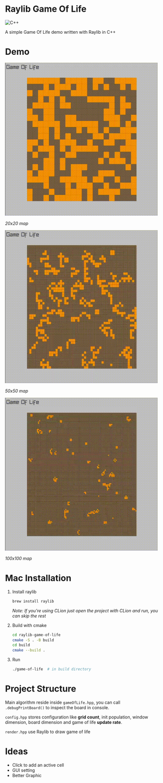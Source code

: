# Raylib Game Of Life

![C++](https://img.shields.io/badge/c++-%2300599C.svg?style=for-the-badge&logo=c%2B%2B&logoColor=white)

A simple Game Of Life demo written with Raylib in C++

# Demo

![gif](demo/1.gif)

*20x20 map* 

![gif](demo/2.gif)

*50x50 map* 

![gif](demo/3.gif)

*100x100 map* 

# Mac Installation

1. Install raylib
    ```sh
    brew install raylib
    ```
   *Note: If you're using CLion just open the project with CLion and run, you can skip the rest*


2. Build with cmake
    ```sh
   cd raylib-game-of-life
   cmake -S . -B build
   cd build
   cmake --build .
    ```

3. Run
    ```sh
   ./game-of-life  # in build directory
    ```

# Project Structure
Main algorithm reside inside `gameOfLife.hpp`, you can call `.debugPrintBoard()` to inspect the board in console. 

`config.hpp` stores configuration like **grid count**, init population, window dimension, board dimension and game of life **update rate**.

`render.hpp` use Raylib to draw game of life 

# Ideas

- Click to add an active cell
- GUI setting
- Better Graphic